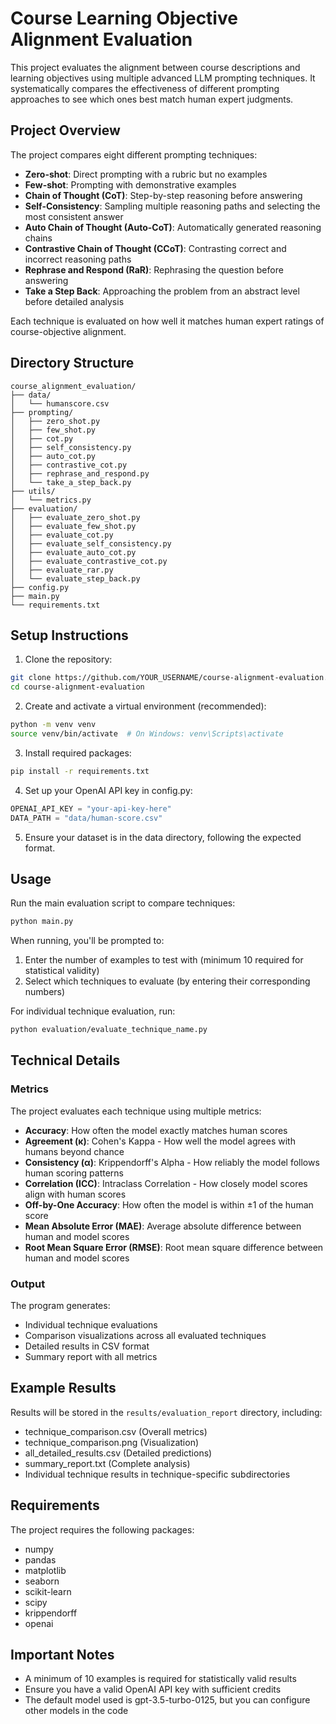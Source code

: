 # Course Learning Objective Alignment Evaluation

This project evaluates the alignment between course descriptions and learning objectives using multiple advanced LLM prompting techniques. It systematically compares the effectiveness of different prompting approaches to see which ones best match human expert judgments.

## Project Overview

The project compares eight different prompting techniques:

- **Zero-shot**: Direct prompting with a rubric but no examples
- **Few-shot**: Prompting with demonstrative examples
- **Chain of Thought (CoT)**: Step-by-step reasoning before answering
- **Self-Consistency**: Sampling multiple reasoning paths and selecting the most consistent answer
- **Auto Chain of Thought (Auto-CoT)**: Automatically generated reasoning chains
- **Contrastive Chain of Thought (CCoT)**: Contrasting correct and incorrect reasoning paths
- **Rephrase and Respond (RaR)**: Rephrasing the question before answering
- **Take a Step Back**: Approaching the problem from an abstract level before detailed analysis

Each technique is evaluated on how well it matches human expert ratings of course-objective alignment.

## Directory Structure

```
course_alignment_evaluation/
├── data/
│   └── humanscore.csv
├── prompting/
│   ├── zero_shot.py
│   ├── few_shot.py
│   ├── cot.py
│   ├── self_consistency.py
│   ├── auto_cot.py
│   ├── contrastive_cot.py
│   ├── rephrase_and_respond.py
│   └── take_a_step_back.py
├── utils/
│   └── metrics.py
├── evaluation/
│   ├── evaluate_zero_shot.py
│   ├── evaluate_few_shot.py
│   ├── evaluate_cot.py
│   ├── evaluate_self_consistency.py
│   ├── evaluate_auto_cot.py
│   ├── evaluate_contrastive_cot.py
│   ├── evaluate_rar.py
│   └── evaluate_step_back.py
├── config.py
├── main.py
└── requirements.txt
```

## Setup Instructions

1. Clone the repository:
```bash
git clone https://github.com/YOUR_USERNAME/course-alignment-evaluation.git
cd course-alignment-evaluation
```

2. Create and activate a virtual environment (recommended):
```bash
python -m venv venv
source venv/bin/activate  # On Windows: venv\Scripts\activate
```

3. Install required packages:
```bash
pip install -r requirements.txt
```

4. Set up your OpenAI API key in config.py:
```python
OPENAI_API_KEY = "your-api-key-here"
DATA_PATH = "data/human-score.csv"
```

5. Ensure your dataset is in the data directory, following the expected format.

## Usage

Run the main evaluation script to compare techniques:
```bash
python main.py
```

When running, you'll be prompted to:
1. Enter the number of examples to test with (minimum 10 required for statistical validity)
2. Select which techniques to evaluate (by entering their corresponding numbers)

For individual technique evaluation, run:
```bash
python evaluation/evaluate_technique_name.py
```

## Technical Details

### Metrics
The project evaluates each technique using multiple metrics:
- **Accuracy**: How often the model exactly matches human scores
- **Agreement (κ)**: Cohen's Kappa - How well the model agrees with humans beyond chance
- **Consistency (α)**: Krippendorff's Alpha - How reliably the model follows human scoring patterns
- **Correlation (ICC)**: Intraclass Correlation - How closely model scores align with human scores
- **Off-by-One Accuracy**: How often the model is within ±1 of the human score
- **Mean Absolute Error (MAE)**: Average absolute difference between human and model scores
- **Root Mean Square Error (RMSE)**: Root mean square difference between human and model scores

### Output
The program generates:
- Individual technique evaluations
- Comparison visualizations across all evaluated techniques
- Detailed results in CSV format
- Summary report with all metrics

## Example Results
Results will be stored in the `results/evaluation_report` directory, including:
- technique_comparison.csv (Overall metrics)
- technique_comparison.png (Visualization)
- all_detailed_results.csv (Detailed predictions)
- summary_report.txt (Complete analysis)
- Individual technique results in technique-specific subdirectories

## Requirements
The project requires the following packages:
- numpy
- pandas
- matplotlib
- seaborn
- scikit-learn
- scipy
- krippendorff
- openai

## Important Notes
- A minimum of 10 examples is required for statistically valid results
- Ensure you have a valid OpenAI API key with sufficient credits
- The default model used is gpt-3.5-turbo-0125, but you can configure other models in the code

